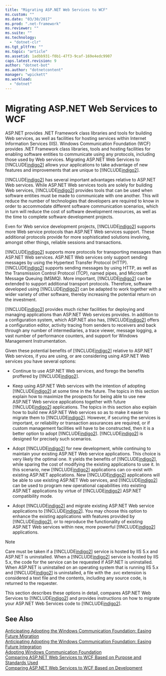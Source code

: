 ```yaml
---
title: "Migrating ASP.NET Web Services to WCF"
ms.custom: ""
ms.date: "03/30/2017"
ms.prod: ".net-framework"
ms.reviewer: ""
ms.suite: ""
ms.technology: 
  - "dotnet-clr"
ms.tgt_pltfrm: ""
ms.topic: "article"
ms.assetid: 1adbb931-f0b1-47f3-9caf-169e4edc9907
caps.latest.revision: 9
author: "dotnet-bot"
ms.author: "dotnetcontent"
manager: "wpickett"
ms.workload: 
  - "dotnet"
---
```

# Migrating ASP.NET Web Services to WCF
ASP.NET provides .NET Framework class libraries and tools for building Web services, as well as facilities for hosting services within Internet Information Services (IIS). Windows Communication Foundation (WCF) provides .NET Framework class libraries, tools and hosting facilities for enabling software entities to communicate using any protocols, including those used by Web services.  Migrating ASP.NET Web Services to [!INCLUDE[indigo2](../../../../includes/indigo2-md.md)] allows your applications to take advantage of new features and improvements that are unique to [!INCLUDE[indigo2](../../../../includes/indigo2-md.md)].  
  
 [!INCLUDE[indigo2](../../../../includes/indigo2-md.md)] has several important advantages relative to ASP.NET Web services. While ASP.NET Web services tools are solely for building Web services, [!INCLUDE[indigo2](../../../../includes/indigo2-md.md)] provides tools that can be used when software entities must be made to communicate with one another. This will reduce the number of technologies that developers are required to know in order to accommodate different software communication scenarios, which in turn will reduce the cost of software development resources, as well as the time to complete software development projects.  
  
 Even for Web service development projects, [!INCLUDE[indigo2](../../../../includes/indigo2-md.md)] supports more Web service protocols than ASP.NET Web services support. These additional protocols provide for more sophisticated solutions involving, amongst other things, reliable sessions and transactions.  
  
 [!INCLUDE[indigo2](../../../../includes/indigo2-md.md)] supports more protocols for transporting messages than ASP.NET Web services. ASP.NET Web services only support sending messages by using the Hypertext Transfer Protocol (HTTP). [!INCLUDE[indigo2](../../../../includes/indigo2-md.md)] supports sending messages by using HTTP, as well as the Transmission Control Protocol (TCP), named pipes, and Microsoft Message Queuing (MSMQ). More important, [!INCLUDE[indigo2](../../../../includes/indigo2-md.md)] can be extended to support additional transport protocols. Therefore, software developed using [!INCLUDE[indigo2](../../../../includes/indigo2-md.md)] can be adapted to work together with a wider variety of other software, thereby increasing the potential return on the investment.  
  
 [!INCLUDE[indigo2](../../../../includes/indigo2-md.md)] provides much richer facilities for deploying and managing applications than ASP.NET Web services provides. In addition to a configuration system, which ASP.NET also has, [!INCLUDE[indigo2](../../../../includes/indigo2-md.md)] offers a configuration editor, activity tracing from senders to receivers and back through any number of intermediaries, a trace viewer, message logging, a vast number of performance counters, and support for Windows Management Instrumentation.  
  
 Given these potential benefits of [!INCLUDE[indigo2](../../../../includes/indigo2-md.md)] relative to ASP.NET Web services, if you are using, or are considering using ASP.NET Web services you have several options:  
  
-   Continue to use ASP.NET Web services, and forego the benefits proffered by [!INCLUDE[indigo2](../../../../includes/indigo2-md.md)].  
  
-   Keep using ASP.NET Web services with the intention of adopting [!INCLUDE[indigo2](../../../../includes/indigo2-md.md)] at some time in the future. The topics in this section explain how to maximize the prospects for being able to use new ASP.NET Web service applications together with future [!INCLUDE[indigo2](../../../../includes/indigo2-md.md)] applications. The topics in this section also explain how to build new ASP.NET Web services so as to make it easier to migrate them to [!INCLUDE[indigo2](../../../../includes/indigo2-md.md)]. However, if securing the services is important, or reliability or transaction assurances are required, or if custom management facilities will have to be constructed, then it is a better option to adopt [!INCLUDE[indigo2](../../../../includes/indigo2-md.md)]. [!INCLUDE[indigo2](../../../../includes/indigo2-md.md)] is designed for precisely such scenarios.  
  
-   Adopt [!INCLUDE[indigo2](../../../../includes/indigo2-md.md)] for new development, while continuing to maintain your existing ASP.NET Web service applications. This choice is very likely the optimal one. It yields the benefits of [!INCLUDE[indigo2](../../../../includes/indigo2-md.md)], while sparing the cost of modifying the existing applications to use it. In this scenario, new [!INCLUDE[indigo2](../../../../includes/indigo2-md.md)] applications can co-exist with existing ASP.NET applications. New [!INCLUDE[indigo2](../../../../includes/indigo2-md.md)] applications will be able to use existing ASP.NET Web services, and [!INCLUDE[indigo2](../../../../includes/indigo2-md.md)] can be used to program new operational capabilities into existing ASP.NET applications by virtue of [!INCLUDE[indigo2](../../../../includes/indigo2-md.md)] ASP.NET compatibility mode.  
  
-   Adopt [!INCLUDE[indigo2](../../../../includes/indigo2-md.md)] and migrate existing ASP.NET Web service applications to [!INCLUDE[indigo2](../../../../includes/indigo2-md.md)]. You may choose this option to enhance the existing applications with features provided by [!INCLUDE[indigo2](../../../../includes/indigo2-md.md)], or to reproduce the functionality of existing ASP.NET Web services within new, more powerful [!INCLUDE[indigo2](../../../../includes/indigo2-md.md)] applications.  
  
> [!NOTE]
>  Care must be taken if a [!INCLUDE[indigo2](../../../../includes/indigo2-md.md)] service is hosted by IIS 5.x and ASP.NET is uninstalled. When a [!INCLUDE[indigo2](../../../../includes/indigo2-md.md)] service is hosted by IIS 5.x, the code for the service can be requested if ASP.NET is uninstalled. When ASP.NET is uninstalled on an operating system that is running IIS 5.x and [!INCLUDE[indigo2](../../../../includes/indigo2-md.md)] is uninstalled, a file with the .svc extension is considered a text file and the contents, including any source code, is returned to the requester.  
  
 This section describes these options in detail, compares ASP.NET Web Services to [!INCLUDE[indigo2](../../../../includes/indigo2-md.md)] and provides instructions on how to migrate your ASP.NET Web Services code to [!INCLUDE[indigo2](../../../../includes/indigo2-md.md)].  
  
## See Also  
 [Anticipating Adopting the Windows Communication Foundation: Easing Future Migration](../../../../docs/framework/wcf/feature-details/anticipating-adopting-wcf-migration.md)  
 [Anticipating Adopting the Windows Communication Foundation: Easing Future Integration](../../../../docs/framework/wcf/feature-details/anticipating-adopting-the-wcf-easing-future-integration.md)  
 [Adopting Windows Communication Foundation](../../../../docs/framework/wcf/feature-details/adopting-wcf.md)  
 [Comparing ASP.NET Web Services to WCF Based on Purpose and Standards Used](../../../../docs/framework/wcf/feature-details/comparing-aspnet-web-services-to-wcf-based-on-purpose-and-standards-used.md)  
 [Comparing ASP.NET Web Services to WCF Based on Development](../../../../docs/framework/wcf/feature-details/comparing-aspnet-web-services-to-wcf-based-on-development.md)
